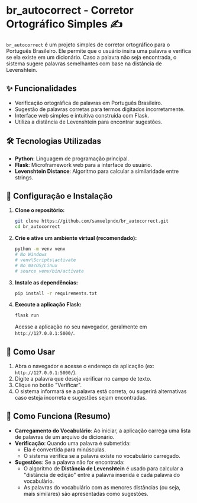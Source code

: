 # br_autocorrect - Corretor Ortográfico Simples ✍️

`br_autocorrect` é um projeto simples de corretor ortográfico para o Português Brasileiro. Ele permite que o usuário insira uma palavra e verifica se ela existe em um dicionário. Caso a palavra não seja encontrada, o sistema sugere palavras semelhantes com base na distância de Levenshtein.

## ✨ Funcionalidades

*   Verificação ortográfica de palavras em Português Brasileiro.
*   Sugestão de palavras corretas para termos digitados incorretamente.
*   Interface web simples e intuitiva construída com Flask.
*   Utiliza a distância de Levenshtein para encontrar sugestões.

## 🛠️ Tecnologias Utilizadas

*   **Python**: Linguagem de programação principal.
*   **Flask**: Microframework web para a interface do usuário.
*   **Levenshtein Distance**: Algoritmo para calcular a similaridade entre strings.

## 🚀 Configuração e Instalação

1.  **Clone o repositório:**
    ```bash
    git clone https://github.com/samuelpndx/br_autocorrect.git
    cd br_autocorrect
    ```

2.  **Crie e ative um ambiente virtual (recomendado):**
    ```bash
    python -m venv venv
    # No Windows
    # venv\Scripts\activate
    # No macOS/Linux
    # source venv/bin/activate
    ```

3.  **Instale as dependências:**
    ```bash
    pip install -r requirements.txt
    ```

4.  **Execute a aplicação Flask:**
    ```bash
    flask run
    ```
    Acesse a aplicação no seu navegador, geralmente em `http://127.0.0.1:5000/`.

## 📖 Como Usar

1.  Abra o navegador e acesse o endereço da aplicação (ex: `http://127.0.0.1:5000/`).
2.  Digite a palavra que deseja verificar no campo de texto.
3.  Clique no botão "Verificar".
4.  O sistema informará se a palavra está correta, ou sugerirá alternativas caso esteja incorreta e sugestões sejam encontradas.

## 🧠 Como Funciona (Resumo)

*   **Carregamento do Vocabulário**: Ao iniciar, a aplicação carrega uma lista de palavras de um arquivo de dicionário.
*   **Verificação**: Quando uma palavra é submetida:
    *   Ela é convertida para minúsculas.
    *   O sistema verifica se a palavra existe no vocabulário carregado.
*   **Sugestões**: Se a palavra não for encontrada:
    *   O algoritmo de **Distância de Levenshtein** é usado para calcular a "distância de edição" entre a palavra inserida e cada palavra do vocabulário.
    *   As palavras do vocabulário com as menores distâncias (ou seja, mais similares) são apresentadas como sugestões.
